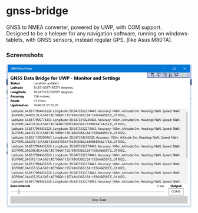 # gnss-bridge
GNSS to NMEA converter, powered by UWP, with COM support.  
Designed to be a heleper for any navigation software, running on windows-tablets, with GNSS sensors, instead regular GPS, (like Asus M80TA).

### Screenshots
![Screen](https://github.com/scadl/gnss-bridge/blob/master/screenshots/Clip2net_201001194652.png)
